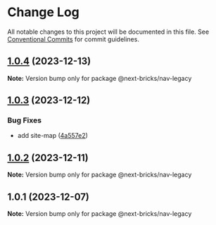 # Change Log

All notable changes to this project will be documented in this file.
See [Conventional Commits](https://conventionalcommits.org) for commit guidelines.

## [1.0.4](https://github.com/easyops-cn/next-basics/compare/@next-bricks/nav-legacy@1.0.3...@next-bricks/nav-legacy@1.0.4) (2023-12-13)

**Note:** Version bump only for package @next-bricks/nav-legacy





## [1.0.3](https://github.com/easyops-cn/next-basics/compare/@next-bricks/nav-legacy@1.0.2...@next-bricks/nav-legacy@1.0.3) (2023-12-12)


### Bug Fixes

* add site-map ([4a557e2](https://github.com/easyops-cn/next-basics/commit/4a557e22d50ad7a2543a25c974d666e8b1e50492))





## [1.0.2](https://github.com/easyops-cn/next-basics/compare/@next-bricks/nav-legacy@1.0.1...@next-bricks/nav-legacy@1.0.2) (2023-12-11)

**Note:** Version bump only for package @next-bricks/nav-legacy





## 1.0.1 (2023-12-07)

**Note:** Version bump only for package @next-bricks/nav-legacy
